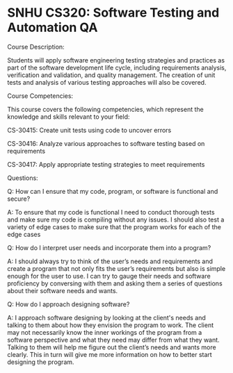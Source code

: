# SNHU CS320: Software Testing and Automation QA

Course Description:

Students will apply software engineering testing strategies and practices as part of the software development life cycle, including requirements analysis, verification and validation, and quality management. The creation of unit tests and analysis of various testing approaches will also be covered.

Course Competencies:

This course covers the following competencies, which represent the knowledge and skills relevant to your field:

CS-30415: Create unit tests using code to uncover errors

CS-30416: Analyze various approaches to software testing based on requirements

CS-30417: Apply appropriate testing strategies to meet requirements

Questions:

Q: How can I ensure that my code, program, or software is functional and secure?

A: To ensure that my code is functional I need to conduct thorough tests and make sure my code is compiling without any issues. I should also test a variety of edge cases to make sure that the program works for each of the edge cases

Q: How do I interpret user needs and incorporate them into a program?

A: I should always try to think of the user’s needs and requirements and create a program that not only fits the user’s requirements but also is simple enough for the user to use. I can try to gauge their needs and software proficiency by conversing with them and asking them a series of questions about their software needs and wants.

Q: How do I approach designing software?

A: I approach software designing by looking at the client's needs and talking to them about how they envision the program to work. The client may not necessarily know the inner workings of the program from a software perspective and what they need may differ from what they want. Talking to them will help me figure out the client’s needs and wants more clearly. This in turn will give me more information on how to better start designing the program.
